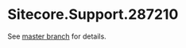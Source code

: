# Sitecore.Support.287210

See [master branch](https://github.com/sitecoresupport/Sitecore.Support.287210) for details.